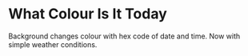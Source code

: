 # What Colour Is It Today

Background changes colour with hex code of date and time.
Now with simple weather conditions.

